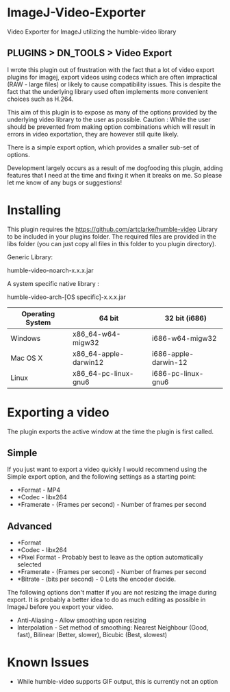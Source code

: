 ImageJ-Video-Exporter
===================

Video Exporter for ImageJ utilizing the humble-video library

## PLUGINS > DN_TOOLS > Video Export

I wrote this plugin out of frustration with the fact that a lot of video export plugins for imagej, export videos using codecs which are often impractical (RAW - large files) or likely to cause compatibility issues. This is despite the fact that the underlying library used often implements more convenient choices such as H.264.

This aim of this plugin is to expose as many of the options provided by the underlying video library to the user as possible. Caution : While the user should be prevented from making option combinations which will result in errors in video exportation, they are however still quite likely.

There is a simple export option, which provides a smaller sub-set of options.

Development largely occurs as a result of me dogfooding this plugin, adding features that I need at the time and fixing it when it breaks on me. So please let me know of any bugs or suggestions!


# Installing

This plugin requires the https://github.com/artclarke/humble-video Library to be included in your plugins folder. The required files are provided in the libs folder (you can just copy all files in this folder to you plugin directory).

Generic Library:

humble-video-noarch-x.x.x.jar 

A system specific native library :

humble-video-arch-[OS specific]-x.x.x.jar

Operating System | 64 bit | 32 bit (i686)
-----------------|--------|-------------|
Windows | x86_64-w64-migw32 | i686-w64-migw32
Mac OS X | x86_64-apple-darwin12 | i686-apple-darwin-12
Linux | x86_64-pc-linux-gnu6 | i686-pc-linux-gnu6



# Exporting a video

The plugin exports the active window at the time the plugin is first called.

## Simple

If you just want to export a video quickly I would recommend using the Simple export option, and the following settings as a starting point:

* *Format - MP4
* *Codec - libx264
* *Framerate - (Frames per second) - Number of frames per second

## Advanced

* *Format 
* *Codec - libx264
* *Pixel Format -  Probably best to leave as the option automatically selected
* *Framerate - (Frames per second) - Number of frames per second
* *Bitrate - (bits per second) -  0 Lets the encoder decide.

The following options don't matter if you are not resizing the image during export. It is probably a better idea to do as much editing as possible in ImageJ before you export your video.

* Anti-Aliasing - Allow smoothing upon resizing
* Interpolation - Set method of smoothing: Nearest Neighbour (Good, fast), Bilinear (Better, slower), Bicubic (Best, slowest)

# Known Issues

* While humble-video supports GIF output, this is currently not an option
